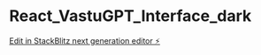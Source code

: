 # React_VastuGPT_Interface_dark

[Edit in StackBlitz next generation editor ⚡️](https://stackblitz.com/~/github.com/svk-cu-nlp/React_VastuGPT_Interface_dark)